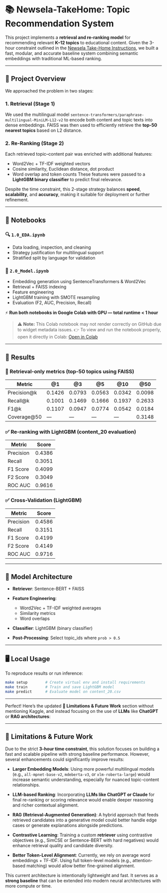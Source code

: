 # 📚 Newsela-TakeHome: Topic Recommendation System

This project implements a **retrieval and re-ranking model** for recommending relevant **K–12 topics** to educational content. Given the 3-hour constraint outlined in the [Newsela Take-Home Instructions](https://www.kaggle.com/competitions/learning-equality-curriculum-recommendations), we built a fast, modular, and accurate baseline system combining semantic embeddings with traditional ML-based ranking.

---

## 🚀 Project Overview

We approached the problem in two stages:

### 1. **Retrieval (Stage 1)**

We used the multilingual model `sentence-transformers/paraphrase-multilingual-MiniLM-L12-v2` to encode both content and topic texts into dense embeddings. FAISS was then used to efficiently retrieve the **top-50 nearest topics** based on L2 distance.

### 2. **Re-Ranking (Stage 2)**

Each retrieved topic–content pair was enriched with additional features:

* Word2Vec + TF-IDF weighted vectors
* Cosine similarity, Euclidean distance, dot product
* Word overlap and token counts
  These features were passed to a **LightGBM binary classifier** to predict final relevance.

Despite the time constraint, this 2-stage strategy balances **speed**, **scalability**, and **accuracy**, making it suitable for deployment or further refinement.

---

## 📒 Notebooks

### 🔍 `1.0_EDA.ipynb`

* Data loading, inspection, and cleaning
* Strategy justification for multilingual support
* Stratified split by language for validation

### 🧠 `2.0_Model.ipynb`

* Embedding generation using SentenceTransformers & Word2Vec
* Retrieval + FAISS indexing
* Feature engineering
* LightGBM training with SMOTE resampling
* Evaluation (F2, AUC, Precision, Recall)

⚡ **Run both notebooks in Google Colab with GPU — total runtime < 1 hour**

> ⚠️ **Note:** This Colab notebook may not render correctly on GitHub due to widget metadata issues.
> 👉 To view and run the notebook properly, open it directly in Colab:
> [Open in Colab](https://colab.research.google.com/drive/1nyyirHwWUp6TU1dqTNmPscB8usb9w0QN?usp=sharing)
---

## 🧪 Results

### 🔎 Retrieval-only metrics (top-50 topics using FAISS)

| Metric       | @1     | @3     | @5     | @10    | @50    |
| ------------ | ------ | ------ | ------ | ------ | ------ |
| Precision\@k | 0.1426 | 0.0793 | 0.0563 | 0.0342 | 0.0098 |
| Recall\@k    | 0.1001 | 0.1469 | 0.1666 | 0.1937 | 0.2633 |
| F1\@k        | 0.1107 | 0.0947 | 0.0774 | 0.0542 | 0.0184 |
| Coverage\@50 | —      | —      | —      | —      | 0.3148 |

### ✅ Re-ranking with LightGBM (content\_20 evaluation)

| Metric    | Score  |
| --------- | ------ |
| Precision | 0.4386 |
| Recall    | 0.3051 |
| F1 Score  | 0.4099 |
| F2 Score  | 0.3049 |
| ROC AUC   | 0.9616 |

### ✅ Cross-Validation (LightGBM)

| Metric    | Score  |
| --------- | ------ |
| Precision | 0.4586 |
| Recall    | 0.3151 |
| F1 Score  | 0.4199 |
| F2 Score  | 0.4149 |
| ROC AUC   | 0.9716 |

---

## 🧩 Model Architecture

* **Retriever**: Sentence-BERT + FAISS
* **Feature Engineering**:

  * Word2Vec + TF-IDF weighted averages
  * Similarity metrics
  * Word overlaps
* **Classifier**: LightGBM (binary classifier)
* **Post-Processing**: Select topic\_ids where `prob > 0.5`

---

## 🖥 Local Usage

To reproduce results or run inference:

```bash
make setup        # Create virtual env and install requirements
make train        # Train and save LightGBM model
make predict      # Evaluate model on content_20.csv
```

---

Perfect! Here’s the updated **🧠 Limitations & Future Work** section without mentioning Kaggle, and instead focusing on the use of **LLMs** like **ChatGPT** or **RAG architectures**:

---

## 🧠 Limitations & Future Work

Due to the strict **3-hour time constraint**, this solution focuses on building a fast and scalable pipeline with strong baseline performance. However, several enhancements could significantly improve results:

* **Larger Embedding Models**: Using more powerful multilingual models (e.g., `all-mpnet-base-v2`, `mdeberta-v3`, or `xlm-roberta-large`) would increase semantic understanding, especially for nuanced topic-content relationships.

* **LLM-based Ranking**: Incorporating **LLMs like ChatGPT or Claude** for final re-ranking or scoring relevance would enable deeper reasoning and richer contextual alignment.

* **RAG (Retrieval-Augmented Generation)**: A hybrid approach that feeds retrieved candidates into a generative model could better handle edge cases or generate explanations alongside predictions.

* **Contrastive Learning**: Training a custom **retriever** using contrastive objectives (e.g., SimCSE or Sentence-BERT with hard negatives) would enhance retrieval quality and candidate diversity.

* **Better Token-Level Alignment**: Currently, we rely on average word embeddings + TF-IDF. Using full token-level models (e.g., attention-based matching) would allow better fine-grained alignment.

This current architecture is intentionally lightweight and fast. It serves as a **strong baseline** that can be extended into modern neural architectures with more compute or time.
